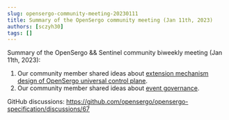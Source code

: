 ```yaml
---
slug: opensergo-community-meeting-20230111
title: Summary of the OpenSergo community meeting (Jan 11th, 2023)
authors: [sczyh30]
tags: []
---
```


Summary of the OpenSergo && Sentinel community biweekly meeting (Jan 11th, 2023):

1. Our community member shared ideas about [extension mechanism design of OpenSergo universal control plane](https://github.com/opensergo/opensergo-control-plane/issues/46).
2. Our community member shared ideas about [event governance](https://github.com/opensergo/opensergo-specification/issues/62).

GitHub discussions: https://github.com/opensergo/opensergo-specification/discussions/67